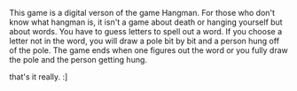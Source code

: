 This game is a digital verson of the game Hangman. For those who don't know what hangman is, it isn't a game about death or hanging yourself but about words. 
You have to guess letters to spell out a word. If you choose a letter not in the word, you will draw a pole bit by bit and a person hung off of the pole. 
The game ends when one figures out the word or you fully draw the pole and the person getting hung.


that's it really. :]
